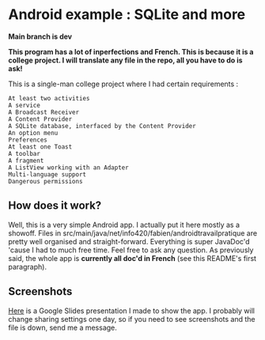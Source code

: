 # Android example : SQLite and more #

**Main branch is dev**

**This program has a lot of inperfections and French. This is because it is a college project. I will translate any file in the repo, all you have to do is ask!**



This is a single-man college project where I had certain requirements : 

    At least two activities
    A service
    A Broadcast Receiver
    A Content Provider
    A SQLite database, interfaced by the Content Provider
    An option menu
    Preferences
    At least one Toast
    A toolbar
    A fragment
    A ListView working with an Adapter
    Multi-language support
    Dangerous permissions

## How does it work? ##

Well, this is a very simple Android app. I actually put it here mostly as a showoff. Files in src/main/java/net/info420/fabien/androidtravailpratique are pretty well organised and straight-forward. Everything is super JavaDoc'd 'cause I had to much free time. Feel free to ask any question. As previously said, the whole app is **currently all doc'd in French** (see this README's first paragraph).

## Screenshots ##

[Here](https://docs.google.com/presentation/d/1iN1ueqBpr02l5FfCejDwypB_kBnHp5MWS_RHLoPi-6Y/edit?usp=sharing) is a Google Slides presentation I made to show the app. I probably will change sharing settings one day, so if you need to see screenshots and the file is down, send me a message.
